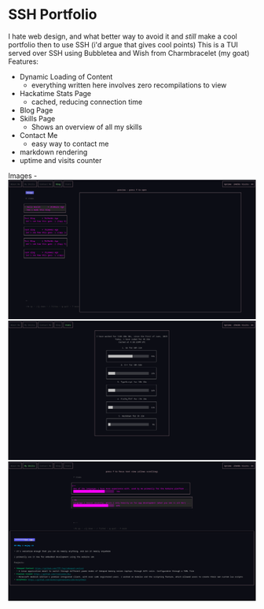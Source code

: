 # SSH Portfolio
I hate web design, and what better way to avoid it and _still_ make a cool portfolio then to use SSH (i'd argue that gives cool points)
This is a TUI served over SSH using Bubbletea and Wish from Charmbracelet (my goat)
Features:
- Dynamic Loading of Content
  - everything written here involves zero recompilations to view
- Hackatime Stats Page
  - cached, reducing connection time
- Blog Page
- Skills Page
  - Shows an overview of all my skills
- Contact Me
  - easy way to contact me
- markdown rendering
- uptime and visits counter

Images - 
![img.png](img.png)
![img_1.png](img_1.png)
![img_2.png](img_2.png)